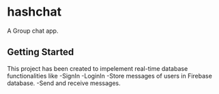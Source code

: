 # hashchat

  A Group chat app.

## Getting Started

This project has been created to impelement real-time database functionalities like
-SignIn
-LoginIn
-Store messages of users in Firebase database.
-Send and receive messages.
